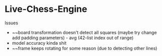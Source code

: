 # Live-Chess-Engine

Issues
-  ~~board transformation doesn't detect all squares (maybe try change add padding parameters) - avg (42-list index out of range) 
- model accuracy kinda shit
-  ~~frame keeps rotating for some reason (due to detecting other lines)
